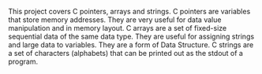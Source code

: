 This project covers C pointers, arrays and strings.
C pointers are variables that store memory addresses. They are very useful for data value manipulation and in memory layout.
C arrays are a set of fixed-size sequential data of the same data type. They are useful for assigning strings and large data to variables. They are a form of Data Structure.
C strings are a set of characters (alphabets) that can be printed out as the stdout of a program.
